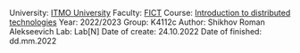 University: [ITMO University](https://itmo.ru/ru/)
Faculty: [FICT](https://fict.itmo.ru)
Course: [Introduction to distributed technologies](https://github.com/itmo-ict-faculty/introduction-to-distributed-technologies)
Year: 2022/2023
Group: K4112c
Author: Shikhov Roman Alekseevich
Lab: Lab[N]
Date of create: 24.10.2022
Date of finished: dd.mm.2022